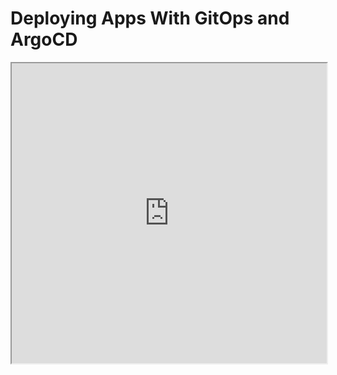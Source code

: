 # Deploying Apps With GitOps and ArgoCD

<iframe
  src="https://drive.google.com/file/d/1D9XJPDZ9fKZGDbsEz5Tzwiu8tdz0mA7y/preview"
  width="100%"
  height="480"
  allow="autoplay; fullscreen"
  allowfullscreen
></iframe>
